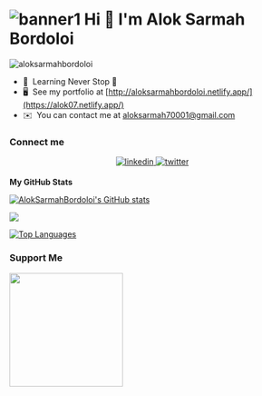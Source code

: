 ![banner1](https://user-images.githubusercontent.com/106934852/182024874-e14fcb43-0a72-4b1c-bf1a-4f711c5c63c4.png)
Hi 👋 I'm Alok Sarmah Bordoloi
=====================================

<p align="left"> <img src="https://komarev.com/ghpvc/?username=aloksarmahbordoloi&label=Profile%20views&color=0e75b6&style=flat" alt="aloksarmahbordoloi" /> </p>

* 🧠  Learning Never Stop 🚀
* 🖥️  See my portfolio at [http://aloksarmahbordoloi.netlify.app/](https://alok07.netlify.app/)
* ✉️  You can contact me at [aloksarmah70001@gmail.com](mailto:aloksarmah70001@gmail.com) 






### Connect me 

<div align="center">
<a href="https://linkedin.com/in/alok-sarmah-bordoloi-7342981a9" target="_blank">
<img src=https://img.shields.io/badge/linkedin-%231E77B5.svg?&style=for-the-badge&logo=linkedin&logoColor=white alt=linkedin style="margin-bottom: 5px;" />
</a>
 
 <a href="https://twitter.com/SarmahAlok" target="_blank">
<img src=https://img.shields.io/badge/twitter-%2300acee.svg?&style=for-the-badge&logo=twitter&logoColor=white alt=twitter style="margin-bottom: 5px;" />
</a>  
</div>  

  

<b>My GitHub Stats</b>

<a href="http://www.github.com/AlokSarmahBordoloi"><img src="https://github-readme-stats.vercel.app/api?username=AlokSarmahBordoloi&show_icons=true&hide=&count_private=true&title_color=0891b2&text_color=ffffff&icon_color=0891b2&bg_color=22272e&hide_border=true&show_icons=true" alt="AlokSarmahBordoloi's GitHub stats" /></a>

<a href="http://www.github.com/AlokSarmahBordoloi"><img src="https://github-readme-streak-stats.herokuapp.com/?user=AlokSarmahBordoloi&stroke=ffffff&background=22272e&ring=0891b2&fire=0891b2&currStreakNum=ffffff&currStreakLabel=0891b2&sideNums=ffffff&sideLabels=ffffff&dates=ffffff&hide_border=true" /></a>

<a href="https://github.com/AlokSarmahBordoloi" align="left"><img src="https://github-readme-stats.vercel.app/api/top-langs/?username=AlokSarmahBordoloi&langs_count=10&title_color=0891b2&text_color=ffffff&icon_color=0891b2&bg_color=22272e&hide_border=true&locale=en&custom_title=Top%20%Languages" alt="Top Languages" /></a>

### Support Me

<a href="https://www.buymeacoffee.com/aloksarmah5"><img src="https://cdn.buymeacoffee.com/buttons/v2/default-yellow.png" width="200" /></a>
